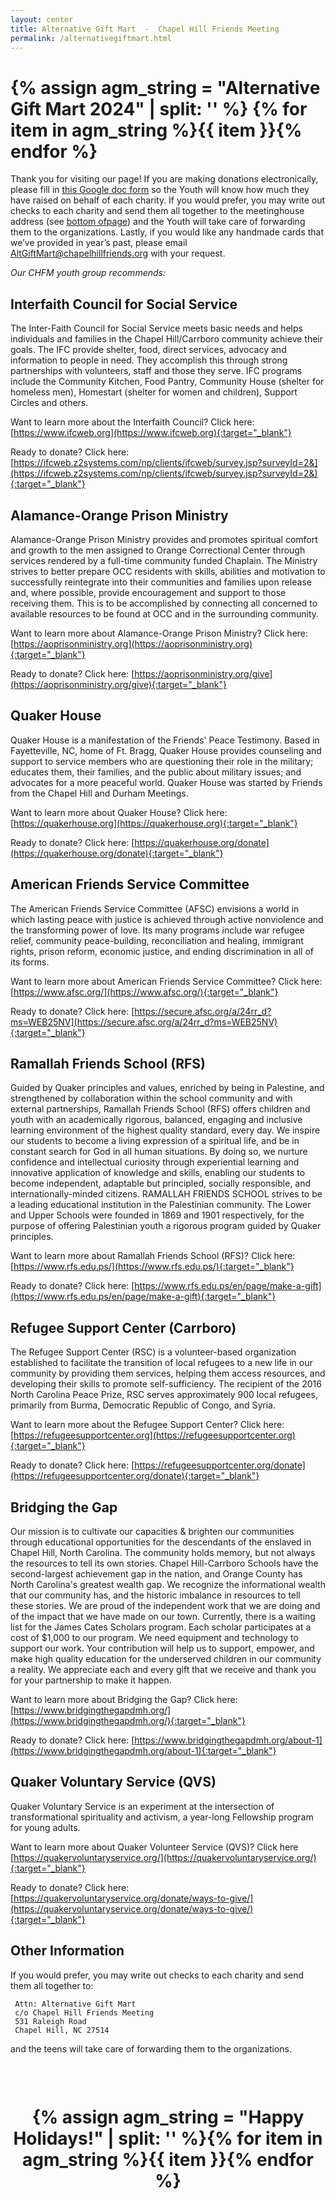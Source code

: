 ```yaml
---
layout: center
title: Alternative Gift Mart  -  Chapel Hill Friends Meeting
permalink: /alternativegiftmart.html
---
```

<h1>
{% assign agm_string = "Alternative Gift Mart 2024" | split: '' %}
{% for item in agm_string %}<span style="color: {% cycle '#9E59D9', '#D874A6', '#DCA26D', '#DDD683', '#8FC986', '#609BD8'%}">{{ item }}</span>{% endfor %}
</h1>

Thank you for visiting our page! If you are making donations electronically,
please fill in [this Google doc form](https://docs.google.com/forms/d/e/1FAIpQLSdQ4IeRGVeaNEvRTXG2E16JgDIVosjrBKohERuZCJG6hhE4kg/viewform)
so the Youth will know how much they have raised on behalf of each charity. If
you would prefer, you may write out checks to each charity and send them all
together to the meetinghouse address
(see [bottom ofpage](alternativegiftmart#other-information)) and the Youth will take care of
forwarding them to the organizations. Lastly, if you would like any handmade
cards that we’ve provided in year’s past, please email
[AltGiftMart@chapelhillfriends.org](mailto:altgiftmart@chapelhillfriends.org)
with your request.

_Our CHFM youth group recommends:_

## Interfaith Council for Social Service

The Inter-Faith Council for Social Service meets basic needs and helps
individuals and families in the Chapel Hill/Carrboro community achieve their
goals. The IFC provide shelter, food, direct services, advocacy and information
to people in need. They accomplish this through strong partnerships with
volunteers, staff and those they serve. IFC programs include the Community
Kitchen, Food Pantry, Community House (shelter for homeless men), Homestart
(shelter for women and children), Support Circles and others.

Want to learn more about the Interfaith Council? Click here:
[https://www.ifcweb.org](https://www.ifcweb.org){:target="_blank"}

Ready to donate? Click here: [https://ifcweb.z2systems.com/np/clients/ifcweb/survey.jsp?surveyId=2&](https://ifcweb.z2systems.com/np/clients/ifcweb/survey.jsp?surveyId=2&){:target="_blank"}

## Alamance-Orange Prison Ministry

Alamance-Orange Prison Ministry provides and promotes spiritual comfort and
growth to the men assigned to Orange Correctional Center through services
rendered by a full-time community funded Chaplain. The Ministry strives to
better prepare OCC residents with skills, abilities and motivation to
successfully reintegrate into their communities and families upon release and,
where possible, provide encouragement and support to those receiving them. This
is to be accomplished by connecting all concerned to available resources to be
found at OCC and in the surrounding community.

Want to learn more about Alamance-Orange Prison Ministry? Click here:
[https://aoprisonministry.org](https://aoprisonministry.org){:target="_blank"}

Ready to donate? Click here:
[https://aoprisonministry.org/give](https://aoprisonministry.org/give){:target="_blank"}

## Quaker House

Quaker House is a manifestation of the Friends' Peace Testimony.  Based in
Fayetteville, NC, home of Ft. Bragg, Quaker House provides counseling and
support to service members who are questioning their role in the military;
educates them, their families, and the public about military issues; and
advocates for a more peaceful world. Quaker House was started by Friends from
the Chapel Hill and Durham Meetings.

Want to learn more about Quaker House? Click here:
[https://quakerhouse.org](https://quakerhouse.org){:target="_blank"}

Ready to donate? Click here:
[https://quakerhouse.org/donate](https://quakerhouse.org/donate){:target="_blank"}

## American Friends Service Committee

The American Friends Service Committee (AFSC) envisions a world in which lasting
peace with justice is achieved through active nonviolence and the transforming
power of love. Its many programs include war refugee relief, community
peace-building, reconciliation and healing, immigrant rights, prison reform,
economic justice, and ending discrimination in all of its forms.

Want to learn more about American Friends Service Committee? Click here:
[https://www.afsc.org/](https://www.afsc.org/){:target="_blank"}

Ready to donate? Click here:
[https://secure.afsc.org/a/24rr_d?ms=WEB25NV](https://secure.afsc.org/a/24rr_d?ms=WEB25NV){:target="_blank"}

## Ramallah Friends School (RFS)

Guided by Quaker principles and values, enriched by being in Palestine, and
strengthened by collaboration within the school community and with external
partnerships, Ramallah Friends School (RFS) offers children and youth with an
academically rigorous, balanced, engaging and inclusive learning environment of
the highest quality standard, every day. We inspire our students to become a
living expression of a spiritual life, and be in constant search for God in all
human situations.  By doing so, we nurture confidence and intellectual curiosity
through experiential learning and innovative application of knowledge and
skills, enabling our students to become independent, adaptable but principled,
socially responsible, and internationally-minded citizens. RAMALLAH FRIENDS
SCHOOL strives to be a leading educational institution in the Palestinian
community. The Lower and Upper Schools were founded in 1869 and 1901
respectively, for the purpose of offering Palestinian youth a rigorous program
guided by Quaker principles.

Want to learn more about Ramallah Friends School (RFS)? Click here:
[https://www.rfs.edu.ps/](https://www.rfs.edu.ps/){:target="_blank"}

Ready to donate?  Click here:
[https://www.rfs.edu.ps/en/page/make-a-gift](https://www.rfs.edu.ps/en/page/make-a-gift){:target="_blank"}

## Refugee Support Center (Carrboro)

The Refugee Support Center (RSC) is a volunteer-based organization established
to facilitate the transition of local refugees to a new life in our community by
providing them services, helping them access resources, and developing their
skills to promote self-sufficiency. The recipient of the 2016 North Carolina
Peace Prize, RSC serves approximately 900 local refugees, primarily from Burma,
Democratic Republic of Congo, and Syria.

Want to learn more about the Refugee Support Center? Click here:
[https://refugeesupportcenter.org](https://refugeesupportcenter.org){:target="_blank"}

Ready to donate? Click here:
[https://refugeesupportcenter.org/donate](https://refugeesupportcenter.org/donate){:target="_blank"}

## Bridging the Gap

Our mission is to cultivate our capacities & brighten our communities through
educational opportunities for the descendants of the enslaved in Chapel Hill,
North Carolina. The community holds memory, but not always the resources to tell
its own stories. Chapel Hill-Carrboro Schools have the second-largest
achievement gap in the nation, and Orange County has North Carolina's greatest
wealth gap. We recognize the informational wealth that our community has, and
the historic imbalance in resources to tell these stories. We are  proud of the
independent work that we are doing and of the impact that we have made on our
town. Currently, there is a waiting list for the James Cates Scholars program.
Each scholar participates at a cost of $1,000 to our program. We need equipment
and  technology to support our work.  Your contribution will help us to support,
empower, and make high quality education for the underserved children in our
community a reality. We appreciate each and every gift that we receive and thank
you for your partnership to make it happen.

Want to learn more about Bridging the Gap? Click here:
[https://www.bridgingthegapdmh.org/](https://www.bridgingthegapdmh.org/){:target="_blank"}

Ready to donate?  Click here:
[https://www.bridgingthegapdmh.org/about-1](https://www.bridgingthegapdmh.org/about-1){:target="_blank"}

## Quaker Voluntary Service (QVS)

Quaker Voluntary Service is an experiment at the intersection of
transformational spirituality and activism, a year-long Fellowship program for
young adults.

Want to learn more about Quaker Volunteer Service (QVS)? Click here
[https://quakervoluntaryservice.org/](https://quakervoluntaryservice.org/){:target="_blank"}

Ready to donate?  Click here:
[https://quakervoluntaryservice.org/donate/ways-to-give/](https://quakervoluntaryservice.org/donate/ways-to-give/){:target="_blank"}

## Other Information

If you would prefer, you may write out checks to each charity and send them all together to:

     Attn: Alternative Gift Mart
     c/o Chapel Hill Friends Meeting
     531 Raleigh Road
     Chapel Hill, NC 27514

and the teens will take care of forwarding them to the organizations.

<h1 style="text-align: center; padding: 2.8rem 0 2.2rem">{% assign agm_string = "Happy Holidays!" | split: '' %}{% for item in agm_string %}<span style="color: {% cycle '#9E59D9', '#D874A6', '#DCA26D', '#DDD683', '#8FC986', '#609BD8'%}">{{ item }}</span>{% endfor %}</h1>
